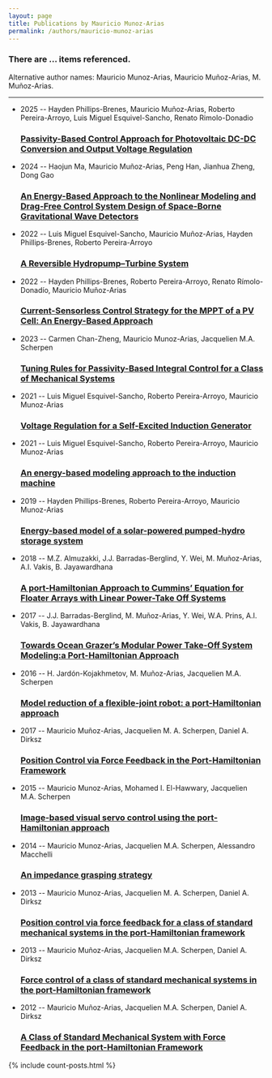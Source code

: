 ```yaml
---
layout: page
title: Publications by Mauricio Munoz-Arias
permalink: /authors/mauricio-munoz-arias
---
```


<h3 id="number-posts">There are ... items referenced.</h3>
<p id='info-authors'>Alternative author names: Mauricio Munoz-Arias, Mauricio Muñoz-Arias, M. Muñoz-Arias.</p>
<hr />
<ul class="post-list">
<li><span class='post-meta'>2025 -- Hayden Phillips-Brenes, Mauricio Muñoz-Arias, Roberto Pereira-Arroyo, Luis Miguel Esquivel-Sancho, Renato Rimolo-Donadio</span><h3><a class='post-link' href="{{ site.baseurl }}/passivity-based-control-approach-for-photovoltaic-dc-dc-conversion-and-output-voltage-regulation">Passivity-Based Control Approach for Photovoltaic DC-DC Conversion and Output Voltage Regulation</a></h3></li>
<li><span class='post-meta'>2024 -- Haojun Ma, Mauricio Muñoz-Arias, Peng Han, Jianhua Zheng, Dong Gao</span><h3><a class='post-link' href="{{ site.baseurl }}/an-energy-based-approach-to-the-nonlinear-modeling-and-drag-free-control-system-design-of-space-borne-gravitational-wave-detectors">An Energy-Based Approach to the Nonlinear Modeling and Drag-Free Control System Design of Space-Borne Gravitational Wave Detectors</a></h3></li>
<li><span class='post-meta'>2022 -- Luis Miguel Esquivel-Sancho, Mauricio Muñoz-Arias, Hayden Phillips-Brenes, Roberto Pereira-Arroyo</span><h3><a class='post-link' href="{{ site.baseurl }}/a-reversible-hydropump-turbine-system">A Reversible Hydropump–Turbine System</a></h3></li>
<li><span class='post-meta'>2022 -- Hayden Phillips-Brenes, Roberto Pereira-Arroyo, Renato Rímolo-Donadío, Mauricio Muñoz-Arias</span><h3><a class='post-link' href="{{ site.baseurl }}/current-sensorless-control-strategy-for-the-mppt-of-a-pv-cell-an-energy-based-approach">Current-Sensorless Control Strategy for the MPPT of a PV Cell: An Energy-Based Approach</a></h3></li>
<li><span class='post-meta'>2023 -- Carmen Chan-Zheng, Mauricio Munoz-Arias, Jacquelien M.A. Scherpen</span><h3><a class='post-link' href="{{ site.baseurl }}/tuning-rules-for-passivity-based-integral-control-for-a-class-of-mechanical-systems">Tuning Rules for Passivity-Based Integral Control for a Class of Mechanical Systems</a></h3></li>
<li><span class='post-meta'>2021 -- Luis Miguel Esquivel-Sancho, Roberto Pereira-Arroyo, Mauricio Munoz-Arias</span><h3><a class='post-link' href="{{ site.baseurl }}/voltage-regulation-for-a-self-excited-induction-generator">Voltage Regulation for a Self-Excited Induction Generator</a></h3></li>
<li><span class='post-meta'>2021 -- Luis Miguel Esquivel-Sancho, Roberto Pereira-Arroyo, Mauricio Munoz-Arias</span><h3><a class='post-link' href="{{ site.baseurl }}/an-energy-based-modeling-approach-to-the-induction-machine">An energy-based modeling approach to the induction machine</a></h3></li>
<li><span class='post-meta'>2019 -- Hayden Phillips-Brenes, Roberto Pereira-Arroyo, Mauricio Munoz-Arias</span><h3><a class='post-link' href="{{ site.baseurl }}/energy-based-model-of-a-solar-powered-pumped-hydro-storage-system">Energy-based model of a solar-powered pumped-hydro storage system</a></h3></li>
<li><span class='post-meta'>2018 -- M.Z. Almuzakki, J.J. Barradas-Berglind, Y. Wei, M. Muñoz-Arias, A.I. Vakis, B. Jayawardhana</span><h3><a class='post-link' href="{{ site.baseurl }}/a-port-hamiltonian-approach-to-cummins-equation-for-floater-arrays-with-linear-power-take-off-systems">A port-Hamiltonian Approach to Cummins’ Equation for Floater Arrays with Linear Power-Take Off Systems</a></h3></li>
<li><span class='post-meta'>2017 -- J.J. Barradas-Berglind, M. Muñoz-Arias, Y. Wei, W.A. Prins, A.I. Vakis, B. Jayawardhana</span><h3><a class='post-link' href="{{ site.baseurl }}/towards-ocean-grazer-s-modular-power-take-off-system-modeling-a-port-hamiltonian-approach">Towards Ocean Grazer’s Modular Power Take-Off System Modeling:a Port-Hamiltonian Approach</a></h3></li>
<li><span class='post-meta'>2016 -- H. Jardón-Kojakhmetov, M. Muñoz-Arias, Jacquelien M.A. Scherpen</span><h3><a class='post-link' href="{{ site.baseurl }}/model-reduction-of-a-flexible-joint-robot-a-port-hamiltonian-approach">Model reduction of a flexible-joint robot: a port-Hamiltonian approach</a></h3></li>
<li><span class='post-meta'>2017 -- Mauricio Muñoz-Arias, Jacquelien M. A. Scherpen, Daniel A. Dirksz</span><h3><a class='post-link' href="{{ site.baseurl }}/position-control-via-force-feedback-in-the-port-hamiltonian-framework">Position Control via Force Feedback in the Port-Hamiltonian Framework</a></h3></li>
<li><span class='post-meta'>2015 -- Mauricio Munoz-Arias, Mohamed I. El-Hawwary, Jacquelien M.A. Scherpen</span><h3><a class='post-link' href="{{ site.baseurl }}/image-based-visual-servo-control-using-the-port-hamiltonian-approach">Image-based visual servo control using the port-Hamiltonian approach</a></h3></li>
<li><span class='post-meta'>2014 -- Mauricio Munoz-Arias, Jacquelien M.A. Scherpen, Alessandro Macchelli</span><h3><a class='post-link' href="{{ site.baseurl }}/an-impedance-grasping-strategy">An impedance grasping strategy</a></h3></li>
<li><span class='post-meta'>2013 -- Mauricio Munoz-Arias, Jacquelien M. A. Scherpen, Daniel A. Dirksz</span><h3><a class='post-link' href="{{ site.baseurl }}/position-control-via-force-feedback-for-a-class-of-standard-mechanical-systems-in-the-port-hamiltonian-framework">Position control via force feedback for a class of standard mechanical systems in the port-Hamiltonian framework</a></h3></li>
<li><span class='post-meta'>2013 -- Mauricio Muñoz-Arias, Jacquelien M.A. Scherpen, Daniel A. Dirksz</span><h3><a class='post-link' href="{{ site.baseurl }}/force-control-of-a-class-of-standard-mechanical-systems-in-the-port-hamiltonian-framework">Force control of a class of standard mechanical systems in the port-Hamiltonian framework</a></h3></li>
<li><span class='post-meta'>2012 -- Mauricio Muñoz-Arias, Jacquelien M.A. Scherpen, Daniel A. Dirksz</span><h3><a class='post-link' href="{{ site.baseurl }}/a-class-of-standard-mechanical-system-with-force-feedback-in-the-port-hamiltonian-framework">A Class of Standard Mechanical System with Force Feedback in the port-Hamiltonian Framework</a></h3></li>

</ul>
{% include count-posts.html %}
